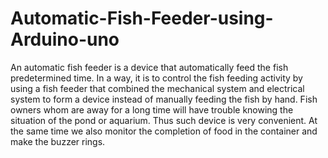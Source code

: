 # Automatic-Fish-Feeder-using-Arduino-uno
An automatic fish feeder is a device that automatically feed the fish predetermined time. In a way, it is to control the fish feeding activity by using a fish feeder that combined the mechanical system and electrical system to form a device instead of manually feeding the fish by hand. Fish owners whom are away for a long time will have trouble knowing the situation of the pond or aquarium. Thus such device is very convenient. At the same time we also monitor the completion of food in the container and make the buzzer rings.
